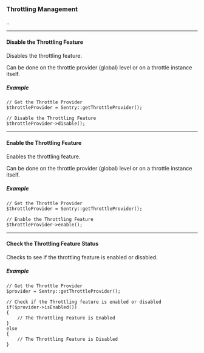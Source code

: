 ### Throttling Management

..

----------

#### Disable the Throttling Feature

Disables the throttling feature.

Can be done on the throttle provider (global) level or on a throttle instance itself.

##### Example

	// Get the Throttle Provider
	$throttleProvider = Sentry::getThrottleProvider();

	// Disable the Throttling Feature
	$throttleProvider->disable();

----------

#### Enable the Throttling Feature

Enables the throttling feature.

Can be done on the throttle provider (global) level or on a throttle instance itself.

##### Example

	// Get the Throttle Provider
	$throttleProvider = Sentry::getThrottleProvider();

	// Enable the Throttling Feature
	$throttleProvider->enable();

----------

#### Check the Throttling Feature Status

Checks to see if the throttling feature is enabled or disabled.

##### Example

	// Get the Throttle Provider
	$provider = Sentry::getThrottleProvider();

	// Check if the Throttling feature is enabled or disabled
	if($provider->isEnabled())
	{
		// The Throttling Feature is Enabled
	}
	else
	{
		// The Throttling Feature is Disabled
	}
